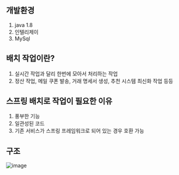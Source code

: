 ## 개발환경
1. java 1.8
2. 인텔리제이
3. MySql

## 배치 작업이란?
1. 실시간 작업과 달리 한번에 모아서 처리하는 작업
2. 정산 작업, 메일 쿠폰 발송, 거래 명세서 생성, 추천 시스템 최신화 작업 등등

## 스프링 배치로 작업이 필요한 이유
1. 풍부한 기능
2. 일관성된 코드
3. 기존 서비스가 스프링 프레임워크로 되어 있는 경우 호환 가능

## 구조

![image](https://user-images.githubusercontent.com/49984996/229360935-5bc62e32-75df-41d6-9794-799a5854610d.png)
